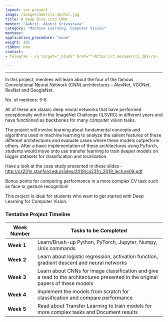 ```yaml
---
layout: soc-project
image: /images/aakriti-akshit.jpg
title: A Deep Dive into CNNs
mentor: "Aakrit, Akshit Srivastava"
category: "Machine Learning, Computer Vision"
mentees:
application_procedure: "none"
weight: 101
ribbon: new
contact:
- Telegram - <a target="_blank" href="">https://t.me/aakriti_281</a> 

---
```


---

In this project, mentees will learn about the four of the famous Convolutional Neural Network (CNN) architectures -  AlexNet, VGGNet, ResNet and GoogleNet.

<!--break-->

No. of mentees: 5-6

All of these are classic deep neural networks that have performed exceptionally well in the ImageNet Challenge (ILSVRC) in different years and have functioned as backbones for many computer vision tasks.

The project will involve learning about fundamental concepts and algorithms used in machine learning to analyze the salient features of these different architectures and evaluate cases where these models outperform others. After a basic implementation of these architectures using PyTorch, students would move onto use transfer learning to train deeper models on bigger datasets for classification and localization.

Have a look at the case study presented in these slides - http://cs231n.stanford.edu/slides/2019/cs231n_2019_lecture09.pdf

Bonus points for comparing performance in a more complex CV task such as face or gesture recognition!

This project is ideal for students who want to get started with Deep Learning for Computer Vision.

<!--break-->

### Tentative Project Timeline
<!--break-->

|Week Number  | Tasks to be Completed|
|--- | --- | 
|**Week 1** | Learn/Brush-up Python, PyTorch, Jupyter, Numpy, Unix commands |
|**Week 2** | Learn about logistic regression, activation function, gradient descent and neural networks|
|**Week 3** | Learn about CNNs for image classification and give a read to the architectures presented in the original papers of these models |
|**Week 4** | Implement the models from scratch for classification and compare performance |
|**Week 5** | Read about Transfer Learning to train models for more complex tasks and Document results |


<!--break-->
